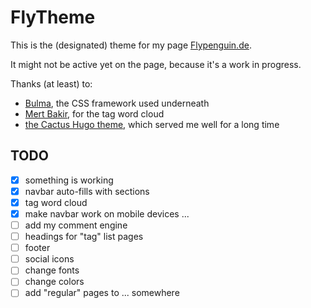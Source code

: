 # FlyTheme

This is the (designated) theme for my page [Flypenguin.de](https://flypenguin.de).

It might not be active yet on the page, because it's a work in progress.

Thanks (at least) to:

- [Bulma](https://bulma.io), the CSS framework used underneath
- [Mert Bakir](https://mertbakir.gitlab.io/about/), for the tag word cloud
- [the Cactus Hugo theme](https://github.com/monkeyWzr/hugo-theme-cactus), which served me well for a long time

## TODO

- [x] something is working
- [x] navbar auto-fills with sections
- [x] tag word cloud
- [x] make navbar work on mobile devices ...
- [ ] add my comment engine
- [ ] headings for "tag" list pages
- [ ] footer
- [ ] social icons
- [ ] change fonts
- [ ] change colors
- [ ] add "regular" pages to ... somewhere
